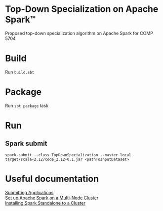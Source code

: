 # Top-Down Specialization on Apache Spark&trade;

Proposed top-down specialization algorithm on Apache Spark for COMP 5704

# Build

Run `build.sbt`

# Package

Run `sbt package` task

# Run

## Spark submit

`spark-submit --class TopDownSpecialization --master local target/scala-2.12/code_2.12-0.1.jar <pathToInputDataset>`

# Useful documentation

[Submitting Applications](https://spark.apache.org/docs/latest/submitting-applications.html)  
[Set up Apache Spark on a Multi-Node Cluster](https://medium.com/ymedialabs-innovation/apache-spark-on-a-multi-node-cluster-b75967c8cb2b)  
[Installing Spark Standalone to a Cluster](https://spark.apache.org/docs/latest/spark-standalone.html)